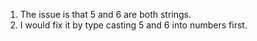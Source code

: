 1. The issue is that 5 and 6 are both strings. 
2. I would fix it by type casting 5 and 6 into numbers first.